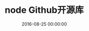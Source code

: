 ---
title: node Github开源库
categories:
  - node
tags:
  - node
  - github
  - 开源
  - nodejs
  - js
date: 2016-08-25 00:00:00
layout: post_github
data_github: [
	{
		keywords: [node],
		projects: [
			{
				user: "nodejs",
				repo: "node",
				description: "Node.js JavaScript runtime ✨🐢🚀✨ https://nodejs.org",
				wiki: [
					{
						title: "runoob.com",
						link: "http://www.runoob.com/nodejs/nodejs-tutorial.html"
					},
				],
			},
			{
				user: "expressjs",
				repo: "express",
				description: "web framework for node.",
				wiki: [
					{
						title: "中文官网",
						link: "http://www.expressjs.com.cn/"
					},
				],
			},
		]
	},
	{
		keywords: [其他],
		projects: [
			{
				user: "nwjs",
				repo: "nw.js",
				description: "使用Node.js开发桌面级跨平台应用",
			},
		]
	}
]
---